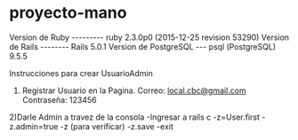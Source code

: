 # proyecto-mano

Version de Ruby --------- ruby 2.3.0p0 (2015-12-25 revision 53290) 
Version de Rails -------- Rails 5.0.1 
Version de PostgreSQL --- psql (PostgreSQL) 9.5.5

Instrucciones para crear UsuarioAdmin
1) Registrar Usuario en la Pagina.
  Correo: local.cbc@gmail.com
  Contraseña: 123456

2)Darle Admin a travez de la consola
-Ingresar a rails c
-z=User.first
-z.admin=true
-z (para verificar)
-z.save
-exit
